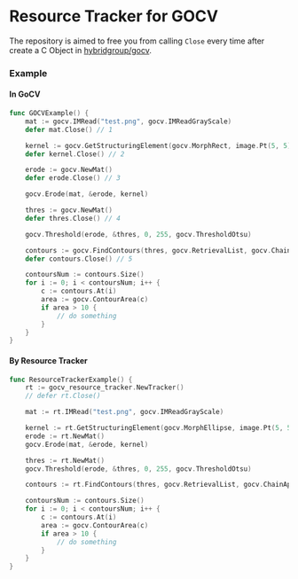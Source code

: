 # Resource Tracker for GOCV

The repository is aimed to free you from calling `Close` every time after create a C Object in [hybridgroup/gocv](https://github.com/hybridgroup/gocv).

### Example

#### In GoCV

``` Go
func GOCVExample() {
	mat := gocv.IMRead("test.png", gocv.IMReadGrayScale)
	defer mat.Close() // 1

	kernel := gocv.GetStructuringElement(gocv.MorphRect, image.Pt(5, 5))
	defer kernel.Close() // 2

	erode := gocv.NewMat()
	defer erode.Close() // 3

	gocv.Erode(mat, &erode, kernel)

	thres := gocv.NewMat()
	defer thres.Close() // 4

	gocv.Threshold(erode, &thres, 0, 255, gocv.ThresholdOtsu)

	contours := gocv.FindContours(thres, gocv.RetrievalList, gocv.ChainApproxNone)
	defer contours.Close() // 5

	contoursNum := contours.Size()
	for i := 0; i < contoursNum; i++ {
		c := contours.At(i)
		area := gocv.ContourArea(c)
		if area > 10 {
			// do something
		}
	}
}
```

#### By Resource Tracker

``` go
func ResourceTrackerExample() {
	rt := gocv_resource_tracker.NewTracker()
	// defer rt.Close()

	mat := rt.IMRead("test.png", gocv.IMReadGrayScale)

	kernel := rt.GetStructuringElement(gocv.MorphEllipse, image.Pt(5, 5))
	erode := rt.NewMat()
	gocv.Erode(mat, &erode, kernel)

	thres := rt.NewMat()
	gocv.Threshold(erode, &thres, 0, 255, gocv.ThresholdOtsu)

	contours := rt.FindContours(thres, gocv.RetrievalList, gocv.ChainApproxNone)

	contoursNum := contours.Size()
	for i := 0; i < contoursNum; i++ {
		c := contours.At(i)
		area := gocv.ContourArea(c)
		if area > 10 {
			// do something
		}
	}
}
```





